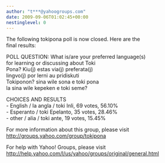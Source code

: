 ```yaml
---
author: "t***@yahoogroups.com"
date: 2009-09-06T01:02:45+00:00
nestinglevel: 0
---
```

The following tokipona poll is now closed. Here are the  
final results:  
  
  
POLL QUESTION: What is/are your preferred language(s)  
for learning or discussing about Toki  
Pona? Kiu(j) estas via(j) preferata(j)  
lingvo(j) por lerni au pridiskuti  
Tokiponon? sina wile sona e toki pona  
la sina wile kepeken e toki seme?  
  
CHOICES AND RESULTS  
\- English / la angla / toki Inli, 69 votes, 56.10%  
\- Esperanto / toki Epelanto, 35 votes, 28.46%  
\- other / alia / toki ante, 19 votes, 15.45%  
  
  
  
For more information about this group, please visit  
http://groups.yahoo.com/group/tokipona  
  
For help with Yahoo! Groups, please visit  
http://help.yahoo.com/l/us/yahoo/groups/original/general.html